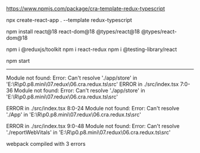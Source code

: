 
https://www.npmjs.com/package/cra-template-redux-typescript

npx create-react-app . --template redux-typescript

npm install react@18 react-dom@18 @types/react@18 @types/react-dom@18

npm i @reduxjs/toolkit
npm i react-redux
npm i @testing-library/react

npm start

-------------------

Module not found: Error: Can't resolve './app/store' in 'E:\R\p0.p8.mini\07.redux\06.cra.redux.ts\src'
ERROR in ./src/index.tsx 7:0-36
Module not found: Error: Can't resolve './app/store' in 'E:\R\p0.p8.mini\07.redux\06.cra.redux.ts\src'

ERROR in ./src/index.tsx 8:0-24
Module not found: Error: Can't resolve './App' in 'E:\R\p0.p8.mini\07.redux\06.cra.redux.ts\src'

ERROR in ./src/index.tsx 9:0-48
Module not found: Error: Can't resolve './reportWebVitals' in 'E:\R\p0.p8.mini\07.redux\06.cra.redux.ts\src'

webpack compiled with 3 errors